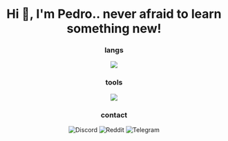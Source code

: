 <h1 align="center">Hi 👋, I'm Pedro.. never afraid to learn something new!</h1>

<h3 align="center">langs</h3>
<p align="center">
  <a href="https://skillicons.dev">
    <img src="https://skillicons.dev/icons?i=go,python,rust,ts" />
  </a>
</p>

<h3 align="center">tools</h3>
<p align="center">
  <a href="https://skillicons.dev">
    <img src="https://skillicons.dev/icons?i=neovim,git,github" />
  </a>
</p>

<h3 align="center">contact</h3>
<p align="center">
  <img src="https://img.shields.io/badge/Murzchnvok%231166-7289DA?style=for-the-badge&logo=discord&logoColor=fff" alt="Discord">
  <img src="https://img.shields.io/badge/u/murzchnvok-FF4500?style=for-the-badge&logo=reddit&logoColor=fff" alt="Reddit">
  <img src="https://img.shields.io/badge/@Murzchnvok-2CA5E0?style=for-the-badge&logo=telegram&logoColor=fff" alt="Telegram">
</p>
